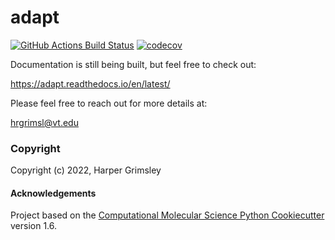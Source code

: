 adapt
==============================
[//]: # (Badges)
[![GitHub Actions Build Status](https://github.com/hrgrimsl/adapt/workflows/CI/badge.svg)](https://github.com/hrgrimsl/adapt/actions?query=workflow%3ACI)
[![codecov](https://codecov.io/gh/hrgrimsl/adapt/branch/main/graph/badge.svg?token=4FSXQNA1VK)](https://codecov.io/gh/hrgrimsl/adapt)

Documentation is still being built, but feel free to check out:

https://adapt.readthedocs.io/en/latest/

Please feel free to reach out for more details at:

hrgrimsl@vt.edu





### Copyright

Copyright (c) 2022, Harper Grimsley


#### Acknowledgements
 
Project based on the 
[Computational Molecular Science Python Cookiecutter](https://github.com/molssi/cookiecutter-cms) version 1.6.
